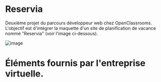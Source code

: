 # Reservia


Deuxième projet du parcours développeur web chez OpenClassrooms. L'objectif est d'intégrer la maquette d'un site de planification de vacance nommé "Reservia" (voir l'image ci-dessous).

![image](https://user-images.githubusercontent.com/128944733/227750383-fce2c924-b936-407f-8d8b-a645761dceaa.png)

<h1>Éléments fournis par l'entreprise virtuelle.</h1>
